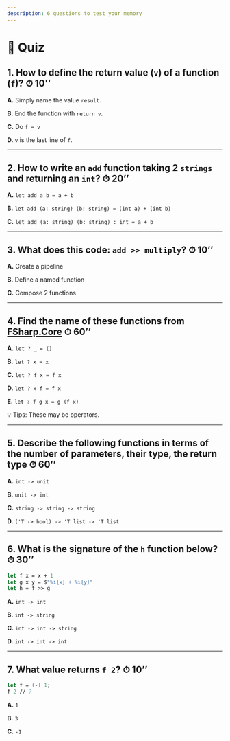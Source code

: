 ```yaml
---
description: 6 questions to test your memory
---
```


# 🍔 Quiz

## 1. How to define the return value (`v`) of a function (`f`)? ⏱ 10''

**A.** Simply name the value `result`.

**B.** End the function with `return v`.

**C.** Do `f = v`

**D.** `v` is the last line of `f`.

***

## 2. How to write an `add` function taking 2 `strings` and returning an `int`? ⏱ 20’’

**A.** `let add a b = a + b`

**B.** `let add (a: string) (b: string) = (int a) + (int b)`

**C.** `let add (a: string) (b: string) : int = a + b`

***

## 3. What does this code: `add >> multiply`? ⏱ 10’’

**A.** Create a pipeline

**B.** Define a named function

**C.** Compose 2 functions

***

## 4. Find the name of these functions from [FSharp.Core](https://github.com/dotnet/fsharp/blob/main/src/fsharp/FSharp.Core/) ⏱ 60’’

**A.** `let ? _ = ()`

**B.** `let ? x = x`

**C.** `let ? f x = f x`

**D.** `let ? x f = f x`

**E.** `let ? f g x = g (f x)`

💡 Tips: These may be operators.

***

## 5. Describe the following functions in terms of the number of parameters, their type, the return type ⏱ 60’’

**A.** `int -> unit`

**B.** `unit -> int`

**C.** `string -> string -> string`

**D.** `('T -> bool) -> 'T list -> 'T list`

***

## 6. What is the signature of the `h` function below? ⏱ 30’’

```fsharp
let f x = x + 1
let g x y = $"%i{x} + %i{y}"
let h = f >> g
```

**A.** `int -> int`

**B.** `int -> string`

**C.** `int -> int -> string`

**D.** `int -> int -> int`

***

## 7. What value returns `f 2`? ⏱ 10’’

```fsharp
let f = (-) 1;
f 2 // ?
```

**A.** `1`

**B.** `3`

**C.** `-1`
